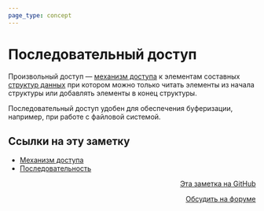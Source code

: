 ```yaml
---
page_type: concept
---
```


# Последовательный доступ

Произвольный доступ — [механизм доступа](20221122205206.md) к элементам составных [структур данных](20221025223341.md) при котором можно только читать элементы из начала структуры или добавлять элементы в конец структуры.

Последовательный доступ удобен для обеспечения буферизации, например, при работе с файловой системой.




## Ссылки на эту заметку

* [Механизм доступа](20221122205206.md)
* [Последовательность](20221122210227.md)


<p v-pre style="text-align: right">
  <a href="https://github.com/Kverde/algorithms/blob/main/source/20221122205522.md" target="_blank">
  Эта заметка на GitHub
  </a>
</p>



<p v-pre style="text-align: right">
  <a href="https://discourse.comtext.space/new-topic?title=%D0%9F%D0%BE%D1%81%D0%BB%D0%B5%D0%B4%D0%BE%D0%B2%D0%B0%D1%82%D0%B5%D0%BB%D1%8C%D0%BD%D1%8B%D0%B9%20%D0%B4%D0%BE%D1%81%D1%82%D1%83%D0%BF&body=&category=algorithm" target="_blank">
  Обсудить на форуме
  </a>
</p>
